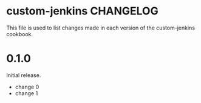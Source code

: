 # custom-jenkins CHANGELOG

This file is used to list changes made in each version of the custom-jenkins cookbook.

# 0.1.0

Initial release.

- change 0
- change 1

